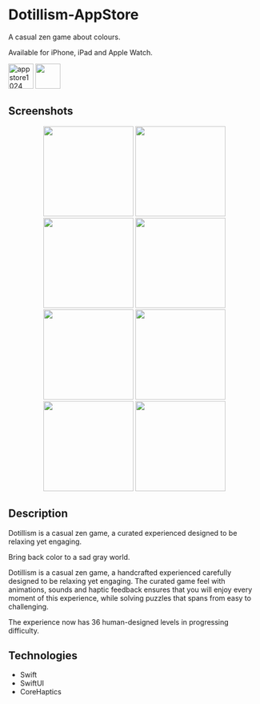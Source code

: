 # Dotillism-AppStore
A casual zen game about colours.

Available for iPhone, iPad and Apple Watch.

<img height="50" alt="appstore1024" src="https://user-images.githubusercontent.com/55358113/174026809-3b9400e2-713d-4442-909a-4cbb16cffd72.png"> [<img src="https://user-images.githubusercontent.com/55358113/174020637-ca23803f-341c-48ce-b896-1fd4b7423310.svg" height="50">](https://apps.apple.com/it/app/dotillism/id1611775193?l=en)

## Screenshots
<p align="center">
<img width=180 src="https://user-images.githubusercontent.com/55358113/174022374-6e936e96-9b65-441a-bce8-c8a386f87d32.mp4" /> <img width=180 src="https://user-images.githubusercontent.com/55358113/174028412-9e1aaeda-24b1-48cf-a361-ff24f543751e.png" /> <img width=180 src="https://user-images.githubusercontent.com/55358113/174028511-3b6d7685-798f-4564-acec-4c9868dae595.png" /> <img width=180 src="https://user-images.githubusercontent.com/55358113/174029247-94f4a574-76ce-4516-8d76-9eb089e32ceb.png" /> <img width=180 src="https://user-images.githubusercontent.com/55358113/174029329-0325ce2c-d956-479d-a865-dccd4eb6e0fa.png" /> <img width=180 src="https://user-images.githubusercontent.com/55358113/174029520-f86b3a97-bfec-44c6-9d10-5b460e190d93.png" /> <img width=180 src="https://user-images.githubusercontent.com/55358113/174029645-6edebbed-bd4b-446f-a8b9-f603a208ae4a.png" /> <img width=180 src="https://user-images.githubusercontent.com/55358113/174029753-f4ce18fd-7edb-40ee-9e40-06edf5c6b802.png" />
</p>

## Description
Dotillism is a casual zen game, a curated experienced designed to be relaxing yet engaging.

Bring back color to a sad gray world.

Dotillism is a casual zen game, a handcrafted experienced carefully designed to be relaxing yet engaging.
The curated game feel with animations, sounds and haptic feedback ensures that you will enjoy every moment of
this experience, while solving puzzles that spans from easy to challenging.

The experience now has 36 human-designed levels in progressing difficulty.

## Technologies
- Swift
- SwiftUI
- CoreHaptics
